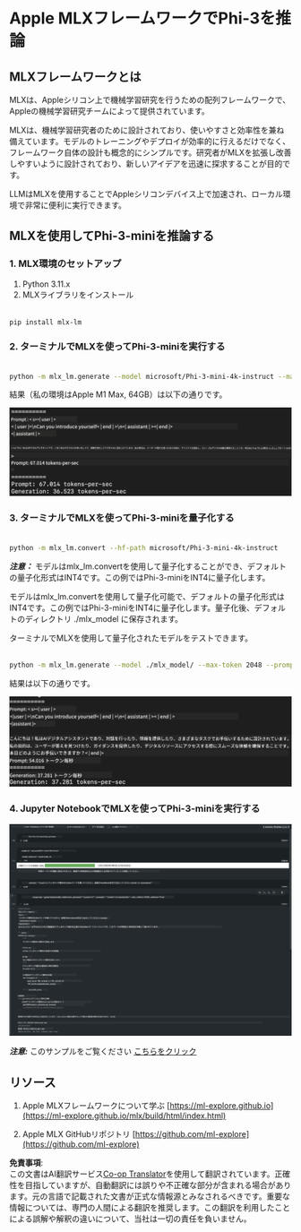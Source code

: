 <!--
CO_OP_TRANSLATOR_METADATA:
{
  "original_hash": "700b9a537ce4426de5a7ccfa8e96e581",
  "translation_date": "2025-04-04T12:06:58+00:00",
  "source_file": "md\\01.Introduction\\03\\MLX_Inference.md",
  "language_code": "ja"
}
-->
# **Apple MLXフレームワークでPhi-3を推論**

## **MLXフレームワークとは**

MLXは、Appleシリコン上で機械学習研究を行うための配列フレームワークで、Appleの機械学習研究チームによって提供されています。

MLXは、機械学習研究者のために設計されており、使いやすさと効率性を兼ね備えています。モデルのトレーニングやデプロイが効率的に行えるだけでなく、フレームワーク自体の設計も概念的にシンプルです。研究者がMLXを拡張し改善しやすいように設計されており、新しいアイデアを迅速に探求することが目的です。

LLMはMLXを使用することでAppleシリコンデバイス上で加速され、ローカル環境で非常に便利に実行できます。

## **MLXを使用してPhi-3-miniを推論する**

### **1. MLX環境のセットアップ**

1. Python 3.11.x
2. MLXライブラリをインストール


```bash

pip install mlx-lm

```

### **2. ターミナルでMLXを使ってPhi-3-miniを実行する**


```bash

python -m mlx_lm.generate --model microsoft/Phi-3-mini-4k-instruct --max-token 2048 --prompt  "<|user|>\nCan you introduce yourself<|end|>\n<|assistant|>"

```

結果（私の環境はApple M1 Max, 64GB）は以下の通りです。

![Terminal](../../../../../translated_images/01.0d0f100b646a4e4c4f1cd36c1a05727cd27f1e696ed642c06cf6e2c9bbf425a4.ja.png)

### **3. ターミナルでMLXを使ってPhi-3-miniを量子化する**


```bash

python -m mlx_lm.convert --hf-path microsoft/Phi-3-mini-4k-instruct

```

***注意：*** モデルはmlx_lm.convertを使用して量子化することができ、デフォルトの量子化形式はINT4です。この例ではPhi-3-miniをINT4に量子化します。

モデルはmlx_lm.convertを使用して量子化可能で、デフォルトの量子化形式はINT4です。この例ではPhi-3-miniをINT4に量子化します。量子化後、デフォルトのディレクトリ ./mlx_model に保存されます。

ターミナルでMLXを使用して量子化されたモデルをテストできます。


```bash

python -m mlx_lm.generate --model ./mlx_model/ --max-token 2048 --prompt  "<|user|>\nCan you introduce yourself<|end|>\n<|assistant|>"

```

結果は以下の通りです。

![INT4](../../../../../translated_images/02.04e0be1f18a90a58ad47e0c9d9084ac94d0f1a8c02fa707d04dd2dfc7e9117c6.ja.png)


### **4. Jupyter NotebookでMLXを使ってPhi-3-miniを実行する**


![Notebook](../../../../../translated_images/03.0cf0092fe143357656bb5a7bc6427c41d8528d772d38a82d0b2693e2a3eeb16e.ja.png)

***注意:*** このサンプルをご覧ください [こちらをクリック](../../../../../code/03.Inference/MLX/MLX_DEMO.ipynb)


## **リソース**

1. Apple MLXフレームワークについて学ぶ [https://ml-explore.github.io](https://ml-explore.github.io/mlx/build/html/index.html)

2. Apple MLX GitHubリポジトリ [https://github.com/ml-explore](https://github.com/ml-explore)

**免責事項**:  
この文書はAI翻訳サービス[Co-op Translator](https://github.com/Azure/co-op-translator)を使用して翻訳されています。正確性を目指していますが、自動翻訳には誤りや不正確な部分が含まれる場合があります。元の言語で記載された文書が正式な情報源とみなされるべきです。重要な情報については、専門の人間による翻訳を推奨します。この翻訳を利用したことによる誤解や解釈の違いについて、当社は一切の責任を負いません。